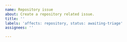 ```yaml
---
name: Repository issue
about: Create a repository related issue.
title: ''
labels: 'affects: repository, status: awaiting-triage'
assignees: ''

---
```



